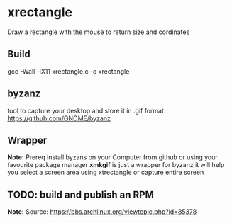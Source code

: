 # xrectangle
Draw a rectangle with the mouse to return size and cordinates

## Build 
gcc -Wall -lX11 xrectangle.c -o xrectangle

## byzanz 
tool to capture your desktop and store it in .gif format
https://github.com/GNOME/byzanz 

## Wrapper 
__Note:__ Prereq install byzans on your Computer from github or using your favourite package manager 
__xmkgif__ is just a wrapper for byzanz it will help you select a screen area using xtrectangle or capture entire screen 

## TODO: build and publish an RPM

__Note:__ Source: https://bbs.archlinux.org/viewtopic.php?id=85378 

